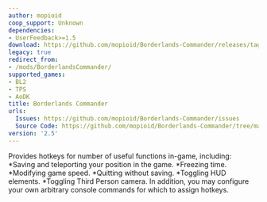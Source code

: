 ```yaml
---
author: mopioid
coop_support: Unknown
dependencies:
- UserFeedback>=1.5
download: https://github.com/mopioid/Borderlands-Commander/releases/tag/2.5
legacy: true
redirect_from:
- /mods/BorderlandsCommander/
supported_games:
- BL2
- TPS
- AoDK
title: Borderlands Commander
urls:
  Issues: https://github.com/mopioid/Borderlands-Commander/issues
  Source Code: https://github.com/mopioid/Borderlands-Commander/tree/master
version: '2.5'
---
```

Provides hotkeys for number of useful functions in-game, including:
*Saving and teleporting your position in the game.
*Freezing time.
*Modifying game speed.
*Quitting without saving.
*Toggling HUD elements.
*Toggling Third Person camera.
In addition, you may configure your own arbitrary console commands for which to assign hotkeys.
